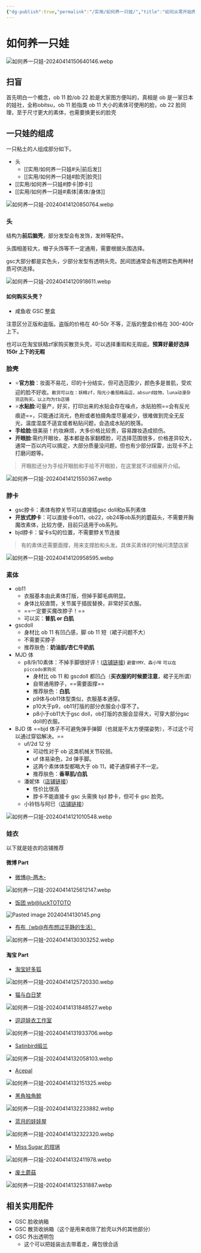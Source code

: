 ```yaml
---
{"dg-publish":true,"permalink":"/实用/如何养一只娃/","title":"如何从零开始养一只娃","tags":["粘土人"],"created":"2024-04-14 11:20","updated":"2024-04-17 21:25"}
---
```



# 如何养一只娃

![如何养一只娃-20240414150640146.webp](/img/user/%E5%AE%9E%E7%94%A8/assets/%E5%A6%82%E4%BD%95%E5%85%BB%E4%B8%80%E5%8F%AA%E5%A8%83-20240414150640146.webp)

## 扫盲

首先明白一个概念，ob 11 脸/ob 22 脸是大家图方便叫的，真相是 ob 是一家日本的娃社，全称obitsu，ob 11 脸指类 ob 11 大小的素体可使用的脸，ob 22 脸同理，至于尺寸更大的素体，也需要换更长的脸壳

## 一只娃的组成

一只粘土的人组成部分如下。

- 头
	- [[实用/如何养一只娃#头\|前后发]]
	- [[实用/如何养一只娃#脸壳\|脸壳]]
- [[实用/如何养一只娃#脖卡\|脖卡]]
- [[实用/如何养一只娃#素体\|素体/身体]]

![如何养一只娃-20240414120850764.webp](/img/user/%E5%AE%9E%E7%94%A8/assets/%E5%A6%82%E4%BD%95%E5%85%BB%E4%B8%80%E5%8F%AA%E5%A8%83-20240414120850764.webp)

### 头

结构为**前后脑壳**，部分发型会有发饰，发辫等配件。  

头围相差较大，帽子头饰等不一定通用，需要根据头围选择。  

gsc大部分都是实色头，少部分发型有透明头壳。民间团通常会有透明实色两种材质可供选择。

![如何养一只娃-20240414120918611.webp](/img/user/%E5%AE%9E%E7%94%A8/assets/%E5%A6%82%E4%BD%95%E5%85%BB%E4%B8%80%E5%8F%AA%E5%A8%83-20240414120918611.webp)

#### 如何购买头壳？

- 咸鱼收 GSC 整盒

注意区分正版和盗版。盗版的价格在 40-50r 不等，正版的整盒价格在 300-400r 上下。

也可以在淘宝妖精zf家购买散货头壳，可以选择重瑕和无瑕疵。**预算好最好选择 150r 上下的无暇**

### 脸壳

- ⭐**官方脸**：妆面不易花，印的十分结实，但可选范围少，颜色多是普肌，受欢迎的脸不好收。`散货可以在：妖精zf，阳光小番茄精品店，absurd娃物，luna动漫杂货店购买。以上均为tb店铺`
- ⭐**水贴脸**:可量产，好买，打印出来的水贴会存在噪点，水贴拍照==会有反光痕迹==，只能通过消光，色粉或者拍摄角度尽量减少，很难做到完全无反光，温度湿度不适宜或者粘贴问题，会造成水贴的脱落。  
- **手绘脸**:很美丽！约妆麻烦，大多价格比较贵，容易蹭妆造成损伤。  
- **开眼脸**:需约开眼妆，基本都是各家翻模脸，可选择范围很多，价格差异较大，通常一百以内可以搞定，大部分质量没问题，但也有少部分踩雷，出现卡不上打磨问题等。

> 开眼脸还分为手绘开眼脸和手绘不开眼脸，在这里就不详细展开介绍。

![如何养一只娃-20240414121550367.webp](/img/user/%E5%AE%9E%E7%94%A8/assets/%E5%A6%82%E4%BD%95%E5%85%BB%E4%B8%80%E5%8F%AA%E5%A8%83-20240414121550367.webp)

### 脖卡

- gsc脖卡：素体有脖关节可以直接插gsc doll和p系列素体  
- **开放式脖卡**：可以直接卡ob11，ob22，ob24等ob系列的蘑菇头，不需要开胸魔改素体，比较方便，目前只适用于ob系列。  
- bjd脖卡：留卡s勾的位置，不需要脖关节连接

> 有的素体还需要面撑，用来支撑脸和头发。具体买素体的时候问清楚店家

![如何养一只娃-20240414120958595.webp](/img/user/%E5%AE%9E%E7%94%A8/assets/%E5%A6%82%E4%BD%95%E5%85%BB%E4%B8%80%E5%8F%AA%E5%A8%83-20240414120958595.webp)

### 素体

- ob11
	- 衣服基本由此素体打版，但掉手脚毛病明显。
	- 身体比较直筒，关节属于插拔替换，非常好买衣服。
	- ==一定要买魔改脖子！==
	- 可以买：**普肌 or 白肌**
- gscdoll
	- 身材比 ob 11 有凹凸感，脚 ob 11 短（裙子问题不大）
	- 不需要买脖子
	- 推荐肤色：**奶油肌/杏仁牛奶肌**
- MJD 体
	- p8/9/10素体：不掉手脚很好评！([店铺链接](https://umoe.taobao.com/shop/view_shop.htm?spm=a21n57.1.2.1.5aa8523c5l5E9V&appUid=RAzN8HWS1mFF5pgg6r9YAguqwAx652ZWq3pm9Xukg4yc2UHpTD3)) `避雷YMY、森小咩` `可以在piccodo家购买`
		- 身材比 ob 11 和 gscdoll 都凹凸（**买衣服的时候要注意**，裙子无所谓）
		- 自带通用脖子，==需要面撑==
		- 推荐肤色：**白肌**
		- p9体与ob11体型类似，衣服基本通穿。
		- p10大于p9，ob11打版的部分衣服会小穿不了。
		- p8小于ob11大于gsc doll，ob打版的衣服会显得大，可穿大部分gsc doll的衣服。
- BJD 体 ==bjd 体子不可避免弹手弹脚（也就是不太方便摆姿势），不过这个可以通过穿铝解决。==
	- uf/2d 12 分
		- 可动性对于 ob 这类机械关节较弱。
		- uf 体易染色，2d 弹手脚。
		- 这两个素体体型都略大于 ob 11，裙子通穿裤子不一定。  
		- 推荐肤色：**香草肌/白肌**
	- 潘妮体（[店铺链接](https://shop598189963.taobao.com/shop/view_shop.htm?spm=a21n57.1.4.1.5aa8523c5l5E9V&appUid=RAzN8HWQifV3oBQb8AfvrodhW1CPAb8HeppGC8D6GGYbXS4kTHp#/)）
		- 性价比很高
		- 脖卡不能直接卡 gsc 头需换 bjd 脖卡，但可卡 gsc 脸壳。
	- 小铃铛与阿巳（[店铺链接](https://shop113456031.taobao.com/?ali_refid=a3_430582_1006:1121829667:N:6SdoFkJI8h5UmhE82J%2BL7Q%3D%3D:9812b568183c329d91b551f8e5219f98&ali_trackid=162_9812b568183c329d91b551f8e5219f98&spm=a21n57.1.2.1#/)）

![如何养一只娃-20240414121010548.webp](/img/user/%E5%AE%9E%E7%94%A8/assets/%E5%A6%82%E4%BD%95%E5%85%BB%E4%B8%80%E5%8F%AA%E5%A8%83-20240414121010548.webp)

### 娃衣

以下就是娃衣的店铺推荐

#### 微博 Part

- [微博@-两木-](https://weibo.com/u/2674752230)

![如何养一只娃-20240414125612147.webp](/img/user/%E5%AE%9E%E7%94%A8/assets/%E5%A6%82%E4%BD%95%E5%85%BB%E4%B8%80%E5%8F%AA%E5%A8%83-20240414125612147.webp)

- [饭团 wb@luckTOTOTO](https://weibo.com/u/1898056434)

![Pasted image 20240414130145.png](/img/user/%E5%AE%9E%E7%94%A8/assets/Pasted%20image%2020240414130145.png)

- [布布（wb@布布想过平静的生活）](https://weibo.com/u/6494614154)

![如何养一只娃-20240414130303252.webp](/img/user/%E5%AE%9E%E7%94%A8/assets/%E5%A6%82%E4%BD%95%E5%85%BB%E4%B8%80%E5%8F%AA%E5%A8%83-20240414130303252.webp)

#### 淘宝 Part

- [淘宝好多狐](https://shop35971291.taobao.com/?spm=a230r.7195193.1997079397.2.6661641bEk4rY2)

![如何养一只娃-20240414125720330.webp](/img/user/%E5%AE%9E%E7%94%A8/assets/%E5%A6%82%E4%BD%95%E5%85%BB%E4%B8%80%E5%8F%AA%E5%A8%83-20240414125720330.webp)

- [猫与白日梦](https://shop402882826.taobao.com/?spm=a230r.7195193.1997079397.2.4a5e5ebarbXf7W)

![如何养一只娃-20240414131848527.webp](/img/user/%E5%AE%9E%E7%94%A8/assets/%E5%A6%82%E4%BD%95%E5%85%BB%E4%B8%80%E5%8F%AA%E5%A8%83-20240414131848527.webp)

- [逗逗娃衣工作室](https://shop70515944.taobao.com/?spm=a230r.7195193.1997079397.2.17d172e2ogMLI8)

![如何养一只娃-20240414131933706.webp](/img/user/%E5%AE%9E%E7%94%A8/assets/%E5%A6%82%E4%BD%95%E5%85%BB%E4%B8%80%E5%8F%AA%E5%A8%83-20240414131933706.webp)

- [Satinbird缎兰](https://shop148472759.taobao.com/search.htm?spm=a1z10.1-c.0.0.7f921ad8Yx9dUN&search=y)

![如何养一只娃-20240414132058103.webp](/img/user/%E5%AE%9E%E7%94%A8/assets/%E5%A6%82%E4%BD%95%E5%85%BB%E4%B8%80%E5%8F%AA%E5%A8%83-20240414132058103.webp)

- [Acepal](https://shop345440796.taobao.com/?spm=a230r.7195193.1997079397.2.3b9b2c09lB0sRr)

![如何养一只娃-20240414132151325.webp](/img/user/%E5%AE%9E%E7%94%A8/assets/%E5%A6%82%E4%BD%95%E5%85%BB%E4%B8%80%E5%8F%AA%E5%A8%83-20240414132151325.webp)

- [黑角独角鲸](https://shop58196768.taobao.com/?spm=a230r.7195193.1997079397.2.3d852ab3SCs0jF#/)

![如何养一只娃-20240414132233882.webp](/img/user/%E5%AE%9E%E7%94%A8/assets/%E5%A6%82%E4%BD%95%E5%85%BB%E4%B8%80%E5%8F%AA%E5%A8%83-20240414132233882.webp)

- [蓝月的娃娃屋](https://shop33230146.taobao.com/?spm=a230r.7195193.1997079397.2.49717e21aSSlJ7)

![如何养一只娃-20240414132322320.webp](/img/user/%E5%AE%9E%E7%94%A8/assets/%E5%A6%82%E4%BD%95%E5%85%BB%E4%B8%80%E5%8F%AA%E5%A8%83-20240414132322320.webp)

- [Miss Sugar 的坩埚](https://shop34088410.taobao.com/?spm=a230r.7195193.1997079397.2.2f214591UOdJev#/)

![如何养一只娃-20240414132411978.webp](/img/user/%E5%AE%9E%E7%94%A8/assets/%E5%A6%82%E4%BD%95%E5%85%BB%E4%B8%80%E5%8F%AA%E5%A8%83-20240414132411978.webp)

- [废土蘑菇](https://shop185984232.taobao.com/?spm=a230r.7195193.1997079397.2.1f6835fdfdvpBY)

![如何养一只娃-20240414132531887.webp](/img/user/%E5%AE%9E%E7%94%A8/assets/%E5%A6%82%E4%BD%95%E5%85%BB%E4%B8%80%E5%8F%AA%E5%A8%83-20240414132531887.webp)

## 相关实用配件

- GSC 脸收纳箱
- GSC 散货收纳箱（这个是用来收除了脸壳以外的其他部分）
- GSC 外出透明包
	- 这个可以把娃装出去带着走，痛包很合适